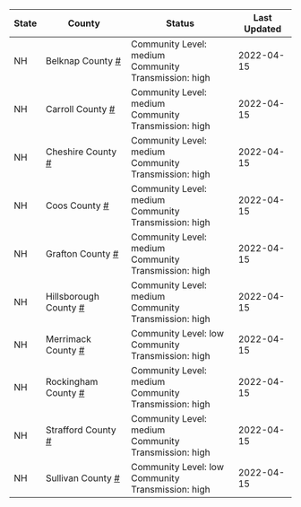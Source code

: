 State | County | Status | Last Updated
--- | --- | --- | --- 
NH | Belknap County <a href="#belknap_county">#</a> | <a name="belknap_county"></a>Community Level: medium<br/>Community Transmission: high | 2022-04-15
NH | Carroll County <a href="#carroll_county">#</a> | <a name="carroll_county"></a>Community Level: medium<br/>Community Transmission: high | 2022-04-15
NH | Cheshire County <a href="#cheshire_county">#</a> | <a name="cheshire_county"></a>Community Level: medium<br/>Community Transmission: high | 2022-04-15
NH | Coos County <a href="#coos_county">#</a> | <a name="coos_county"></a>Community Level: medium<br/>Community Transmission: high | 2022-04-15
NH | Grafton County <a href="#grafton_county">#</a> | <a name="grafton_county"></a>Community Level: medium<br/>Community Transmission: high | 2022-04-15
NH | Hillsborough County <a href="#hillsborough_county">#</a> | <a name="hillsborough_county"></a>Community Level: medium<br/>Community Transmission: high | 2022-04-15
NH | Merrimack County <a href="#merrimack_county">#</a> | <a name="merrimack_county"></a>Community Level: low<br/>Community Transmission: high | 2022-04-15
NH | Rockingham County <a href="#rockingham_county">#</a> | <a name="rockingham_county"></a>Community Level: medium<br/>Community Transmission: high | 2022-04-15
NH | Strafford County <a href="#strafford_county">#</a> | <a name="strafford_county"></a>Community Level: medium<br/>Community Transmission: high | 2022-04-15
NH | Sullivan County <a href="#sullivan_county">#</a> | <a name="sullivan_county"></a>Community Level: low<br/>Community Transmission: high | 2022-04-15
